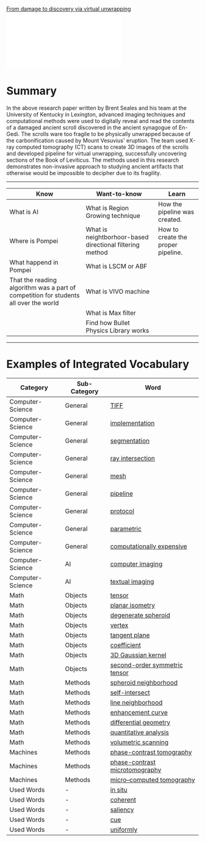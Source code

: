 [From damage to discovery via virtual unwrapping](/Notatki/Semestr%203/Język%20angielski%20-%20C1.1/Ćwiczenia/Portfolio/The%20Elder%20Scrolls/From%20damage%20to%20discovery%20via%20virtual%20unwrapping.pdf)
![](/Notatki/Semestr%203/Język%20angielski%20-%20C1.1/Ćwiczenia/Portfolio/The%20Elder%20Scrolls/From%20damage%20to%20discovery%20via%20virtual%20unwrapping.pdf)
# Summary
In the above research paper written by Brent Seales and his team at the University of Kentucky in Lexington, advanced imaging techniques and computational methods were used to digitally reveal and read the contents of a damaged ancient scroll discovered in the ancient synagogue of En-Gedi. The scrolls ware too fragile to be physically unwrapped because of the carbonification caused by Mount Vesuvius' eruption. The team used X-ray computed tomography (CT) scans to create 3D images of the scrolls and developed pipeline for virtual unwrapping, successfully uncovering sections of the Book of Leviticus. The methods used in this research demonstrates non-invasive approach to studying ancient artifacts that otherwise would be impossible to decipher due to its fragility.

---

| Know                                                                                 | Want-to-know                                             | Learn |
| ------------------------------------------------------------------------------------ | -------------------------------------------------------- | ----- |
| What is AI                                                                           | What is Region Growing technique                         |How the pipeline was created. |
| Where is Pompei                                                                      | What is neightborhoor-based directional filtering method | How to create the proper pipeline.      |
| What happend in Pompei                                                               | What is LSCM or ABF                                      |       |
| That the reading algorithm was a part of competition for students all over the world | What is VIVO machine                                     |       |
|                                                                                      | What is Max filter                                       |       |
|                                                                                      | Find how Bullet Physics Library works                    |       |

---

# Examples of Integrated Vocabulary
| Category | Sub-Category | Word |
| ---- | ---- | ---- |
| Computer-Science | General | [TIFF](/Notatki/Semestr%203/Język%20angielski%20-%20C1.1/Ćwiczenia/Portfolio/The%20Elder%20Scrolls/Words/Computer-Science/General/TIFF.md) |
| Computer-Science | General | [implementation](/Notatki/Semestr%203/Język%20angielski%20-%20C1.1/Ćwiczenia/Portfolio/The%20Elder%20Scrolls/Words/Computer-Science/General/implementation.md) |
| Computer-Science | General | [segmentation](/Notatki/Semestr%203/Język%20angielski%20-%20C1.1/Ćwiczenia/Portfolio/The%20Elder%20Scrolls/Words/Computer-Science/General/segmentation.md) |
| Computer-Science | General | [ray intersection](/Notatki/Semestr%203/Język%20angielski%20-%20C1.1/Ćwiczenia/Portfolio/The%20Elder%20Scrolls/Words/Computer-Science/General/ray%20intersection.md) |
| Computer-Science | General | [mesh](/Notatki/Semestr%203/Język%20angielski%20-%20C1.1/Ćwiczenia/Portfolio/The%20Elder%20Scrolls/Words/Computer-Science/General/mesh.md) |
| Computer-Science | General | [pipeline](/Notatki/Semestr%203/Język%20angielski%20-%20C1.1/Ćwiczenia/Portfolio/The%20Elder%20Scrolls/Words/Computer-Science/General/pipeline.md) |
| Computer-Science | General | [protocol](/Notatki/Semestr%203/Język%20angielski%20-%20C1.1/Ćwiczenia/Portfolio/The%20Elder%20Scrolls/Words/Computer-Science/General/protocol.md) |
| Computer-Science | General | [parametric](/Notatki/Semestr%203/Język%20angielski%20-%20C1.1/Ćwiczenia/Portfolio/The%20Elder%20Scrolls/Words/Computer-Science/General/parametric.md) |
| Computer-Science | General | [computationally expensive](/Notatki/Semestr%203/Język%20angielski%20-%20C1.1/Ćwiczenia/Portfolio/The%20Elder%20Scrolls/Words/Computer-Science/General/computationally%20expensive.md) |
| Computer-Science | AI | [computer imaging](/Notatki/Semestr%203/Język%20angielski%20-%20C1.1/Ćwiczenia/Portfolio/The%20Elder%20Scrolls/Words/Computer-Science/AI/computer%20imaging.md) |
| Computer-Science | AI | [textual imaging](/Notatki/Semestr%203/Język%20angielski%20-%20C1.1/Ćwiczenia/Portfolio/The%20Elder%20Scrolls/Words/Computer-Science/AI/textual%20imaging.md) |
| Math | Objects | [tensor](/Notatki/Semestr%203/Język%20angielski%20-%20C1.1/Ćwiczenia/Portfolio/The%20Elder%20Scrolls/Words/Math/Objects/tensor.md) |
| Math | Objects | [planar isometry](/Notatki/Semestr%203/Język%20angielski%20-%20C1.1/Ćwiczenia/Portfolio/The%20Elder%20Scrolls/Words/Math/Objects/planar%20isometry.md) |
| Math | Objects | [degenerate spheroid](/Notatki/Semestr%203/Język%20angielski%20-%20C1.1/Ćwiczenia/Portfolio/The%20Elder%20Scrolls/Words/Math/Objects/degenerate%20spheroid.md) |
| Math | Objects | [vertex](/Notatki/Semestr%203/Język%20angielski%20-%20C1.1/Ćwiczenia/Portfolio/The%20Elder%20Scrolls/Words/Math/Objects/vertex.md) |
| Math | Objects | [tangent plane](/Notatki/Semestr%203/Język%20angielski%20-%20C1.1/Ćwiczenia/Portfolio/The%20Elder%20Scrolls/Words/Math/Objects/tangent%20plane.md) |
| Math | Objects | [coefficient](/Notatki/Semestr%203/Język%20angielski%20-%20C1.1/Ćwiczenia/Portfolio/The%20Elder%20Scrolls/Words/Math/Objects/coefficient.md) |
| Math | Objects | [3D Gaussian kernel](/Notatki/Semestr%203/Język%20angielski%20-%20C1.1/Ćwiczenia/Portfolio/The%20Elder%20Scrolls/Words/Math/Objects/3D%20Gaussian%20kernel.md) |
| Math | Objects | [second-order symmetric tensor](/Notatki/Semestr%203/Język%20angielski%20-%20C1.1/Ćwiczenia/Portfolio/The%20Elder%20Scrolls/Words/Math/Objects/second-order%20symmetric%20tensor.md) |
| Math | Methods | [spheroid neighborhood](/Notatki/Semestr%203/Język%20angielski%20-%20C1.1/Ćwiczenia/Portfolio/The%20Elder%20Scrolls/Words/Math/Methods/spheroid%20neighborhood.md) |
| Math | Methods | [self-intersect](/Notatki/Semestr%203/Język%20angielski%20-%20C1.1/Ćwiczenia/Portfolio/The%20Elder%20Scrolls/Words/Math/Methods/self-intersect.md) |
| Math | Methods | [line neighborhood](/Notatki/Semestr%203/Język%20angielski%20-%20C1.1/Ćwiczenia/Portfolio/The%20Elder%20Scrolls/Words/Math/Methods/line%20neighborhood.md) |
| Math | Methods | [enhancement curve](/Notatki/Semestr%203/Język%20angielski%20-%20C1.1/Ćwiczenia/Portfolio/The%20Elder%20Scrolls/Words/Math/Methods/enhancement%20curve.md) |
| Math | Methods | [differential geometry](/Notatki/Semestr%203/Język%20angielski%20-%20C1.1/Ćwiczenia/Portfolio/The%20Elder%20Scrolls/Words/Math/Methods/differential%20geometry.md) |
| Math | Methods | [quantitative analysis](/Notatki/Semestr%203/Język%20angielski%20-%20C1.1/Ćwiczenia/Portfolio/The%20Elder%20Scrolls/Words/Math/Methods/quantitative%20analysis.md) |
| Math | Methods | [volumetric scanning](/Notatki/Semestr%203/Język%20angielski%20-%20C1.1/Ćwiczenia/Portfolio/The%20Elder%20Scrolls/Words/Math/Methods/volumetric%20scanning.md) |
| Machines | Methods | [phase-contrast tomography](/Notatki/Semestr%203/Język%20angielski%20-%20C1.1/Ćwiczenia/Portfolio/The%20Elder%20Scrolls/Words/Machines/Methods/phase-contrast%20tomography.md) |
| Machines | Methods | [phase-contrast microtomography](/Notatki/Semestr%203/Język%20angielski%20-%20C1.1/Ćwiczenia/Portfolio/The%20Elder%20Scrolls/Words/Machines/Methods/phase-contrast%20microtomography.md) |
| Machines | Methods | [micro–computed tomography](/Notatki/Semestr%203/Język%20angielski%20-%20C1.1/Ćwiczenia/Portfolio/The%20Elder%20Scrolls/Words/Machines/Methods/micro–computed%20tomography.md) |
| Used Words | - | [in situ](/Notatki/Semestr%203/Język%20angielski%20-%20C1.1/Ćwiczenia/Portfolio/The%20Elder%20Scrolls/Words/Used%20Words/in%20situ.md) |
| Used Words | - | [coherent](/Notatki/Semestr%203/Język%20angielski%20-%20C1.1/Ćwiczenia/Portfolio/The%20Elder%20Scrolls/Words/Used%20Words/coherent.md) |
| Used Words | - | [saliency](/Notatki/Semestr%203/Język%20angielski%20-%20C1.1/Ćwiczenia/Portfolio/The%20Elder%20Scrolls/Words/Used%20Words/saliency.md) |
| Used Words | - | [cue](/Notatki/Semestr%203/Język%20angielski%20-%20C1.1/Ćwiczenia/Portfolio/The%20Elder%20Scrolls/Words/Used%20Words/cue.md) |
| Used Words | - | [uniformly](/Notatki/Semestr%203/Język%20angielski%20-%20C1.1/Ćwiczenia/Portfolio/The%20Elder%20Scrolls/Words/Used%20Words/uniformly.md) |
